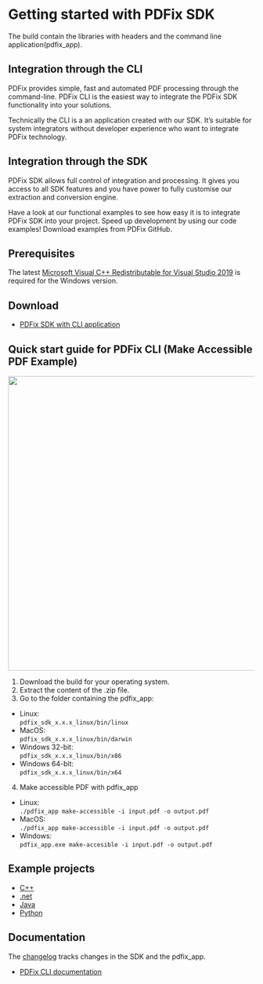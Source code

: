 # Getting started with PDFix SDK
The build contain the libraries with headers and the command line
application(pdfix_app).

## Integration through the CLI
PDFix provides simple, fast and automated PDF processing through the
command-line. PDFix CLI is the easiest way to integrate the PDFix SDK
functionality into your solutions.

Technically the CLI is a an application created with our SDK.  It’s suitable
for system integrators without developer experience who want to integrate PDFix
technology.

## Integration through the SDK
PDFix SDK allows full control of integration and processing. It gives you
access to all SDK features and you have power to fully customise our extraction
and conversion engine.

Have a look at our functional examples to see how easy it is to integrate PDFix
SDK into your project. Speed up development by using our code examples!
Download examples from PDFix GitHub.

## Prerequisites
The latest [Microsoft Visual C++ Redistributable for Visual Studio
2019](https://support.microsoft.com/en-us/help/2977003/the-latest-supported-visual-c-downloads)
is required for the Windows version.

## Download
- [PDFix SDK with CLI application](https://github.com/pdfix/pdfix_sdk_builds/releases/latest)

## Quick start guide for PDFix CLI (Make Accessible PDF Example)

<img src="http://pdfix.net/img/terminal.gif" width="600">

1. Download the build for your operating system.
2. Extract the content of the .zip file.
3. Go to the folder containing the pdfix_app:

- Linux:  
   `pdfix_sdk_x.x.x_linux/bin/linux`
- MacOS:  
   `pdfix_sdk_x.x.x_linux/bin/darwin`
- Windows 32-bit:  
   `pdfix_sdk_x.x.x_linux/bin/x86`
- Windows 64-bit:  
   `pdfix_sdk_x.x.x_linux/bin/x64`

4. Make accessible PDF with pdfix_app

- Linux:  
   `./pdfix_app make-accessible -i input.pdf -o output.pdf`
- MacOS:  
   `./pdfix_app make-accessible -i input.pdf -o output.pdf`
- Windows:  
   `pdfix_app.exe make-accesible -i input.pdf -o output.pdf`

## Example projects
- [C++](https://github.com/pdfix/pdfix_sdk_example_cpp)
- [.net](https://github.com/pdfix/pdfix_sdk_example_dotnet)
- [Java](https://github.com/pdfix/pdfix_sdk_example_java)
- [Python](https://github.com/pdfix/pdfix_sdk_example_python)

## Documentation
The [changelog](changelog.md) tracks changes in the SDK and the pdfix_app.

- [PDFix CLI documentation](docs/command_line.md) 

